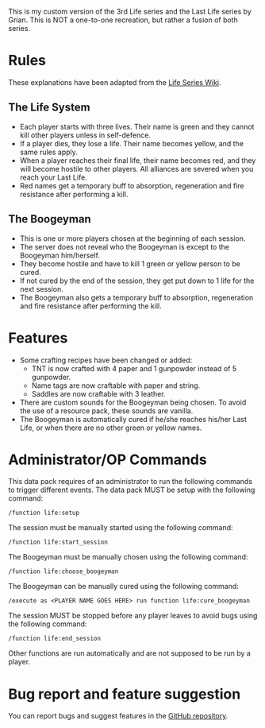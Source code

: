 This is my custom version of the 3rd Life series and the Last Life series by Grian. This is NOT a one-to-one recreation, but rather a fusion of both series. 
# Rules
These explanations have been adapted from the [Life Series Wiki](https://the-life-series.fandom.com/wiki/3rd_Life#Rules).
## The Life System
- Each player starts with three lives. Their name is green and they cannot kill other players unless in self-defence.
- If a player dies, they lose a life. Their name becomes yellow, and the same rules apply.
- When a player reaches their final life, their name becomes red, and they will become hostile to other players. All alliances are severed when you reach your Last Life.
- Red names get a temporary buff to absorption, regeneration and fire resistance after performing a kill.
## The Boogeyman
- This is one or more players chosen at the beginning of each session.
- The server does not reveal who the Boogeyman is except to the Boogeyman him/herself.
- They become hostile and have to kill 1 green or yellow person to be cured.
- If not cured by the end of the session, they get put down to 1 life for the next session.
- The Boogeyman also gets a temporary buff to absorption, regeneration and fire resistance after performing the kill.
# Features
- Some crafting recipes have been changed or added:
  - TNT is now crafted with 4 paper and 1 gunpowder instead of 5 gunpowder.
  - Name tags are now craftable with paper and string.
  - Saddles are now craftable with 3 leather.
- There are custom sounds for the Boogeyman being chosen. To avoid the use of a resource pack, these sounds are vanilla. 
- The Boogeyman is automatically cured if he/she reaches his/her Last Life, or when there are no other green or yellow names.
# Administrator/OP Commands
This data pack requires of an administrator to run the following commands to trigger different events.
The data pack MUST be setup with the following command:
```
/function life:setup
```
The session must be manually started using the following command:
```
/function life:start_session
```
The Boogeyman must be manually chosen using the following command:
```
/function life:choose_boogeyman
```
The Boogeyman can be manually cured using the following command:
```
/execute as <PLAYER NAME GOES HERE> run function life:cure_boogeyman
```
The session MUST be stopped before any player leaves to avoid bugs using the following command:
```
/function life:end_session
```
Other functions are run automatically and are not supposed to be run by a player.
# Bug report and feature suggestion
You can report bugs and suggest features in the [GitHub repository](https://github.com/LluisCrafter/Life-Series/issues).
